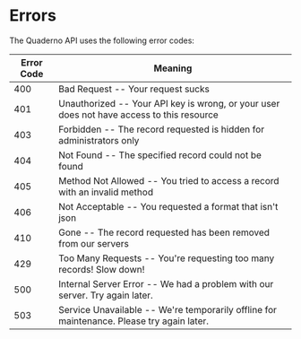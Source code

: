 # Errors

The Quaderno API uses the following error codes:


Error Code | Meaning
---------- | -------
400 | Bad Request -- Your request sucks
401 | Unauthorized -- Your API key is wrong, or your user does not have access to this resource
403 | Forbidden -- The record requested is hidden for administrators only
404 | Not Found -- The specified record could not be found
405 | Method Not Allowed -- You tried to access a record with an invalid method
406 | Not Acceptable -- You requested a format that isn't json
410 | Gone -- The record requested has been removed from our servers
429 | Too Many Requests -- You're requesting too many records! Slow down!
500 | Internal Server Error -- We had a problem with our server. Try again later.
503 | Service Unavailable -- We're temporarily offline for maintenance. Please try again later.
